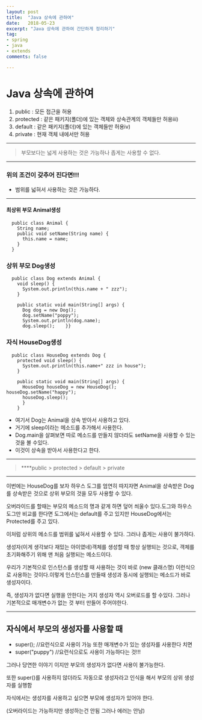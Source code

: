 ```yaml
---
layout: post
title:  "Java 상속에 관하여"
date:   2018-05-23
excerpt: "Java 상속에 관하여 간단하게 정리하기"
tag:
- spring
- java
- extends
comments: false

---
```


**Java 상속에 관하여**
===

1. public      : 모든 접근을 허용
2. protected : 같은 패키지(폴더)에 있는 객체와 상속관계의 객체들만 허용iii) 
3. default    : 같은 패키지(폴더)에 있는 객체들만 허용iv) 
4. private    : 현재 객체 내에서만 허용

---

> 부모보다는 넓게 사용하는 것은 가능하나 좁게는 사용할 수 없다.

---

### 위의 조건이 갖추어 진다면!!! 
  
- 범위를 넓혀서 사용하는 것은 가능하다. 

---

#### 최상위 부모 Animal생성
  
```
  public class Animal {    
    String name;    
    public void setName(String name) {        
      this.name = name;    
    }
  }
```
   
### 상위 부모 Dog생성

``` 
  public class Dog extends Animal {    
    void sleep() {        
      System.out.println(this.name + " zzz");    
    }    

    public static void main(String[] args) {         
      Dog dog = new Dog();            
      dog.setName("poppy");            
      System.out.println(dog.name);            
      dog.sleep();    }}
```

### 자식 HouseDog생성

```
  public class HouseDog extends Dog {        
    protected void sleep() {        
      System.out.println(this.name+" zzz in house");    
    }    
    
    public static void main(String[] args) {        
      HouseDog houseDog = new HouseDog();        houseDog.setName("happy");        
      houseDog.sleep();    
      }
    }
```    
    
- 여기서 Dog는 Animal을 상속 받아서 사용하고 있다.  
- 거기에 sleep이라는 메소드를 추가해서 사용한다. 
- Dog.main을 살펴보면 따로 메소드를 만들지 않더라도 setName을 사용할 수 있는 것을 볼 수있다.
- 이것이 상속을 받아서 사용한다고 한다.

---

> ****public > protected > default > private

---

이번에는 HouseDog를 보자 하우스 도그를 엄연히 따지자면 Animal을 상속받은 Dog를 상속받은 것으로 상위 부모의 것을 모두 사용할 수 있다.

오버라이드를 할때는 부모의 메소드의 명과 같게 하면 덮어 씌울수 있다.도그와 하우스도그만 비교를 한다면 도그에서는 default를 주고 있지만 HouseDog에서는 Protected를 주고 있다. 

이처럼 상위의 메소드를 범위를 넓혀서 사용할 수 있다. 그러나 좁게는 사용이 불가하다.

생성자(이게 생각보다 재밌는 아이였네)객체를 생성할 때 항상 실행되는 것으로, 객체를 초기화해주기 위해 맨 처음 실행되는 메소드이다.

우리가 기본적으로 인스턴스를 생성할 때 사용하는 것이 바로 (new 클래스명) 이런식으로 사용하는 것이다.이렇게 인스턴스를 만들때 생성과 동시에 실행되는 메소드가 바로 생성자이다.

즉, 생성자가 없다면 실행을 안한다는 거지
생성자 역시 오버로드를 할 수있다. 그러나 기본적으로 매개변수가 없는 것 부터 만들어 주어야한다.

---

## 자식에서 부모의 생성자를 사용할 때

- super(); //요런식으로 사용이 가능 또한 매개변수가 있는 생성자를 사용한다 치면
- super("puppy") //요런식으로도 사용이 가능하다는 것!!!

그러나 당연한 이야기 이지만 부모의 생성자가 없다면 사용이 불가능한다.

또한 super()를 사용하지 않더라도 자동으로 생성자라고 인식을 해서 부모의 상위 생성자를 실행함

자식에서는 생성자를 사용하고 싶으면 부모에 생성자가 있어야 한다. 

(오버라이드는 가능하지만 생성하는건 안됨 그러나 에러는 안남)

